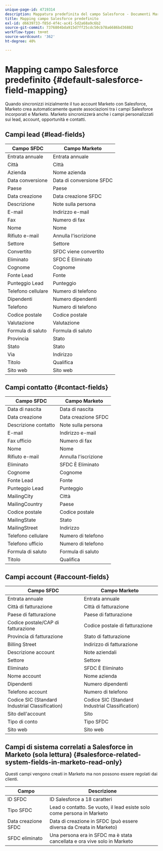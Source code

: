```yaml
---
unique-page-id: 4719314
description: Mappatura predefinita del campo Salesforce - Documenti Marketo - Documentazione del prodotto
title: Mapping campo Salesforce predefinito
exl-id: d6639733-f85d-4f4c-ac41-5d2a68a9c6b2
source-git-commit: 7376804bda915d7ff25cdc50cb78a6686bd36882
workflow-type: tm+mt
source-wordcount: '362'
ht-degree: 40%

---
```


# Mapping campo Salesforce predefinito {#default-salesforce-field-mapping}

Quando sincronizzi inizialmente il tuo account Marketo con Salesforce, Marketo crea automaticamente queste associazioni tra i campi Salesforce incorporati e Marketo. Marketo sincronizzerà anche i campi personalizzati sui lead, account, opportunità e contatti.

## Campi lead {#lead-fields}

| Campo SFDC | Campo Marketo |
|---|---|
| Entrata annuale | Entrata annuale |
| Città | Città |
| Azienda | Nome azienda |
| Data conversione | Data di conversione SFDC |
| Paese | Paese |
| Data creazione | Data creazione SFDC |
| Descrizione | Note sulla persona |
| E-mail | Indirizzo e-mail |
| Fax | Numero di fax |
| Nome | Nome |
| Rifiuto e-mail | Annulla l&#39;iscrizione |
| Settore | Settore |
| Convertito | SFDC viene convertito |
| Eliminato | SFDC È Eliminato |
| Cognome | Cognome |
| Fonte Lead | Fonte |
| Punteggio Lead | Punteggio |
| Telefono cellulare | Numero di telefono |
| Dipendenti | Numero dipendenti |
| Telefono | Numero di telefono |
| Codice postale | Codice postale |
| Valutazione | Valutazione |
| Formula di saluto | Formula di saluto |
| Provincia | Stato |
| Stato | Stato |
| Via | Indirizzo |
| Titolo | Qualifica |
| Sito web | Sito web |

## Campi contatto {#contact-fields}

| Campo SFDC | Campo Marketo |
|---|---|
| Data di nascita | Data di nascita |
| Data creazione | Data creazione SFDC |
| Descrizione contatto | Note sulla persona |
| E-mail | Indirizzo e-mail |
| Fax ufficio | Numero di fax |
| Nome | Nome |
| Rifiuto e-mail | Annulla l&#39;iscrizione |
| Eliminato | SFDC È Eliminato |
| Cognome | Cognome |
| Fonte Lead | Fonte |
| Punteggio Lead | Punteggio |
| MailingCity | Città |
| MailingCountry | Paese |
| Codice postale | Codice postale |
| MailingState | Stato |
| MailingStreet | Indirizzo |
| Telefono cellulare | Numero di telefono |
| Telefono ufficio | Numero di telefono |
| Formula di saluto | Formula di saluto |
| Titolo | Qualifica |

## Campi account {#account-fields}

| Campo SFDC | Campo Marketo |
|---|---|
| Entrata annuale | Entrata annuale |
| Città di fatturazione | Città di fatturazione |
| Paese di fatturazione | Paese di fatturazione |
| Codice postale/CAP di fatturazione | Codice postale di fatturazione |
| Provincia di fatturazione | Stato di fatturazione |
| Billing Street | Indirizzo di fatturazione |
| Descrizione account | Note aziendali |
| Settore | Settore |
| Eliminato | SFDC È Eliminato |
| Nome account | Nome azienda |
| Dipendenti | Numero dipendenti |
| Telefono account | Numero di telefono |
| Codice SIC (Standard Industrial Classification) | Codice SIC (Standard Industrial Classification) |
| Sito dell&#39;account | Sito |
| Tipo di conto | Tipo SFDC |
| Sito web | Sito web |

## Campi di sistema correlati a Salesforce in Marketo (sola lettura) {#salesforce-related-system-fields-in-marketo-read-only}

Questi campi vengono creati in Marketo ma non possono essere regolati dai clienti.

| Campo | Descrizione |
|---|---|
| ID SFDC | ID Salesforce a 18 caratteri |
| Tipo SFDC | Lead o contatto. Se vuoto, il lead esiste solo come persona in Marketo |
| Data creazione SFDC | Data di creazione in SFDC (può essere diversa da Creata in Marketo) |
| SFDC eliminato | Una persona era in SFDC ma è stata cancellata e ora vive solo in Marketo |

